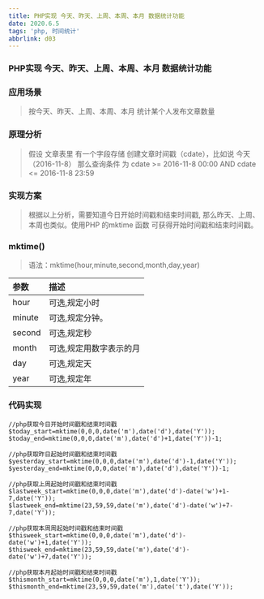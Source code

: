 ```yaml
---
title: PHP实现 今天、昨天、上周、本周、本月 数据统计功能
date: 2020.6.5
tags: 'php, 时间统计'
abbrlink: d03
---
```


### PHP实现 今天、昨天、上周、本周、本月 数据统计功能

### 应用场景

> 按今天、昨天、上周、本周、本月 统计某个人发布文章数量

### 原理分析

> 假设 文章表里 有一个字段存储 创建文章时间戳（cdate），比如说 今天（2016-11-8） 那么查询条件 为 cdate >= 2016-11-8 00:00 AND cdate <= 2016-11-8 23:59

### 实现方案

> 根据以上分析，需要知道今日开始时间戳和结束时间戳, 那么昨天、上周、本周也类似。使用PHP 的mktime 函数 可获得开始时间戳和结束时间戳。

### mktime()

> 语法：mktime(hour,minute,second,month,day,year)

|参数|描述|
|:---|:---|
|hour|可选,规定小时|
|minute|可选,规定分钟。|
|second|可选,规定秒|
|month|可选,规定用数字表示的月|
|day|可选,规定天|
|year|可选,规定年|

### 代码实现

```
//php获取今日开始时间戳和结束时间戳
$today_start=mktime(0,0,0,date('m'),date('d'),date('Y'));
$today_end=mktime(0,0,0,date('m'),date('d')+1,date('Y'))-1;

//php获取昨日起始时间戳和结束时间戳
$yesterday_start=mktime(0,0,0,date('m'),date('d')-1,date('Y'));
$yesterday_end=mktime(0,0,0,date('m'),date('d'),date('Y'))-1;

//php获取上周起始时间戳和结束时间戳
$lastweek_start=mktime(0,0,0,date('m'),date('d')-date('w')+1-7,date('Y'));
$lastweek_end=mktime(23,59,59,date('m'),date('d')-date('w')+7-7,date('Y'));

//php获取本周周起始时间戳和结束时间戳
$thisweek_start=mktime(0,0,0,date('m'),date('d')-date('w')+1,date('Y'));
$thisweek_end=mktime(23,59,59,date('m'),date('d')-date('w')+7,date('Y'));

//php获取本月起始时间戳和结束时间戳
$thismonth_start=mktime(0,0,0,date('m'),1,date('Y'));
$thismonth_end=mktime(23,59,59,date('m'),date('t'),date('Y'));
```
